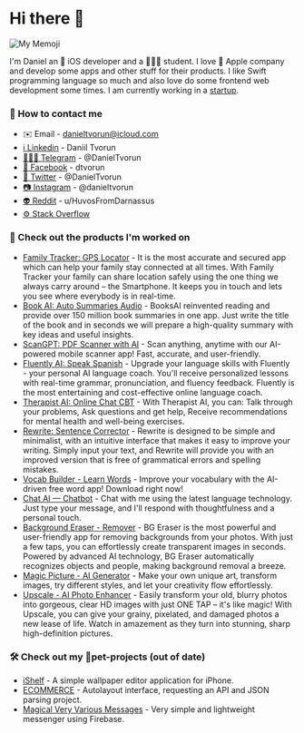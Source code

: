 # Hi there 👋

![My Memoji](https://user-images.githubusercontent.com/58942445/192097547-fa9810c8-d907-48a7-a0f9-640e900934e4.png)


I'm Daniel an 🔨 iOS developer and a 👨🏻‍💻 student. I love 🍏 Apple company and develop some apps and other stuff for their products. I like Swift programming language so much and also love do some frontend web development some times. I am currently working in a [startup](https://github.com/Clean-Apps-Inc).


### 💬 How to contact me
- ✉️ Email - danieltvorun@icloud.com
- [ℹ️ Linkedin](https://www.linkedin.com/in/daniiltvorun) - Daniil Tvorun
- [🧑🏻‍💻 Telegram](https://t.me/DanielTvorun) - @DanielTvorun
- [👤 Facebook](https://www.facebook.com/dtvorun) - dtvorun
- [🐥 Twitter](https://twitter.com/DanielTvorun) - @DanielTvorun
- [📷 Instagram](https://www.instagram.com/danieltvorun) - @danieltvorun
- [👽 Reddit](https://www.reddit.com/user/HuvosFromDarnassus) - u/HuvosFromDarnassus
- [⚙️ Stack Overflow](https://stackoverflow.com/users/19402122/daniel-tvorun)


### 🍏 Check out the products I'm worked on
- [Family Tracker: GPS Locator](https://apps.apple.com/us/app/family-tracker-gps-locator/id1610395201) - It is the most accurate and secured app which can help your family stay connected at all times. With Family Tracker your family can share location safely using the one thing we always carry around – the Smartphone. It keeps you in touch and lets you see where everybody is in real-time.
- [Book AI: Auto Summaries Audio](https://apps.apple.com/app/id1665356140) - BooksAI reinvented reading and provide over 150 million book summaries in one app. Just write the title of the book and in seconds we will prepare a high-quality summary with key ideas and useful insights.
- [ScanGPT: PDF Scanner with AI](https://apps.apple.com/app/id1673568397) - Scan anything, anytime with our AI-powered mobile scanner app! Fast, accurate, and user-friendly.
- [Fluently AI: Speak Spanish](https://apps.apple.com/ge/app/fluently-speak-spanish-by-ai/id6446359241) - Upgrade your language skills with Fluently - your personal AI language coach. You'll receive personalized lessons with real-time grammar, pronunciation, and fluency feedback. Fluently is the most entertaining and cost-effective online language coach.
- [Therapist AI: Online Chat CBT](https://apps.apple.com/ge/app/therapist-ai-online-chat-cbt/id6447895484) - With Therapist AI, you can: Talk through your problems, Ask questions and get help, Receive recommendations for mental health and well-being exercises.
- [Rewrite: Sentence Corrector](https://apps.apple.com/ge/app/rewrite-sentence-corrector/id6448754772) - Rewrite is designed to be simple and minimalist, with an intuitive interface that makes it easy to improve your writing. Simply input your text, and Rewrite will provide you with an improved version that is free of grammatical errors and spelling mistakes.
- [Vocab Builder - Learn Words](https://apps.apple.com/ge/app/vocab-builder-learn-words/id6449472049) - Improve your vocabulary with the AI-driven free word app! Download right now!
- [Chat AI — Chatbot](https://apps.apple.com/ge/app/chat-ai-chatbot/id6451194106) - Chat with me using the latest language technology. Just type your message, and I'll respond with thoughtfulness and a personal touch.
- [Background Eraser - Remover](https://apps.apple.com/ge/app/background-eraser-remover/id6450947268) - BG Eraser is the most powerful and user-friendly app for removing backgrounds from your photos. With just a few taps, you can effortlessly create transparent images in seconds. Powered by advanced AI technology, BG Eraser automatically recognizes objects and people, making background removal a breeze.
- [Magic Picture - AI Generator](https://apps.apple.com/ge/app/magic-picture-ai-generator/id6450182947) - Make your own unique art, transform images, try different styles, and let your creativity flow effortlessly.
- [Upscale - AI Photo Enhancer](https://apps.apple.com/ge/app/upscale-ai-photo-enhancer/id6451478497) - Easily transform your old, blurry photos into gorgeous, clear HD images with just ONE TAP – it's like magic! With Upscale, you can give your grainy, pixelated, and damaged photos a new lease of life. Watch in amazement as they turn into stunning, sharp high-definition pictures.


### 🛠 Check out my 🐶pet-projects (out of date)
- [iShelf](https://github.com/HuvosFromDarnassus/iShelf) - A simple wallpaper editor application for iPhone.
- [ECOMMERCE](https://github.com/HuvosFromDarnassus/ECOMMERCE) - Autolayout interface, requesting an API and JSON parsing project.
- [Magical Very Various Messages](https://github.com/HuvosFromDarnassus/Magical-Very-Various-Messages) - Very simple and lightweight messenger using Firebase.
